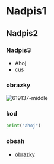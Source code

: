# Nadpis1
## Nadpis2
### Nadpis3
- Ahoj
- cus
### obrazky
![619137-middle](https://github.com/user-attachments/assets/52290600-482b-4031-84f7-9a78263a5fcb)
### kod
```python
print("ahoj")
```

### obsah
- [obrazky](obrazky)
